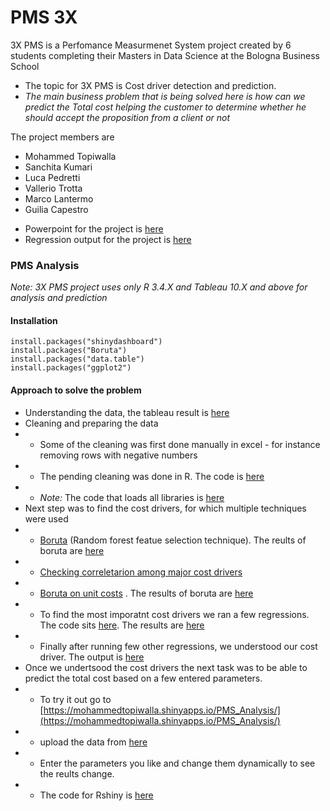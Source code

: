 # PMS 3X
3X PMS is a Perfomance Measurmenet System project created by 6 students completing their Masters in Data Science at the Bologna Business School


* The topic for 3X PMS is Cost driver detection and prediction. 
* *The main business problem that is being solved here is how can we predict the Total cost helping the customer to determine whether he should accept the proposition from a client or not*
 
 The project members are
  - Mohammed Topiwalla
  - Sanchita Kumari
  - Luca Pedretti
  - Vallerio Trotta
  - Marco Lantermo
  - Guilia Capestro

* Powerpoint for the project is [here](https://github.com/mmd52/PMS_Analysis/blob/master/PMS%20Final%20Assignment.pdf)
* Regression output for the project is [here](https://github.com/mmd52/PMS_Analysis/blob/master/Regressions%20Output.pdf)

### PMS Analysis

*Note: 3X PMS project uses only R 3.4.X and Tableau 10.X and above for analysis and prediction*

#### Installation
```
install.packages("shinydashboard")
install.packages("Boruta")
install.packages("data.table")
install.packages("ggplot2")
```

#### Approach to solve the problem
* Understanding the data, the tableau result is [here](https://github.com/mmd52/PMS_Analysis/blob/master/PMS_TableauEda_Trial1_23_02_2018.pdf)
* Cleaning and preparing the data
* - Some of the cleaning was first done manually in excel - for instance removing rows with negative numbers
* - The pending cleaning was done in R. The code is [here](https://github.com/mmd52/PMS_Analysis/blob/master/DataCleaning.R)
* - *Note:* The code that loads all libraries is [here](https://github.com/mmd52/PMS_Analysis/blob/master/Libraries.R)
* Next step was to find the cost drivers, for which multiple techniques were used
* - [Boruta](https://github.com/mmd52/PMS_Analysis/blob/master/EDA_TRIAL_1.R) (Random forest featue selection technique). The reults of boruta are [here](https://github.com/mmd52/PMS_Analysis/blob/master/Boruta_Results.jpeg) 
* - [Checking correletarion among major cost drivers](https://github.com/mmd52/PMS_Analysis/blob/master/EDA_TRIAL_2.R)
* - [Boruta on unit costs](https://github.com/mmd52/PMS_Analysis/blob/master/EDA_TRIAL_3.R) . The results of boruta are [here](https://github.com/mmd52/PMS_Analysis/blob/master/Boruta_Unit.jpeg)
* -  To find the most imporatnt cost drivers we ran a few regressions. The code sits [here](https://github.com/mmd52/PMS_Analysis/blob/master/RegressionUnderstanding.R). The results are [here](https://github.com/mmd52/PMS_Analysis/blob/master/Findings.md)
* - Finally after running few other regressions, we understood our cost driver. The output is [here](https://github.com/mmd52/PMS_Analysis/blob/master/Regressions%20Output.pdf)
* Once we undertsood the cost drivers the next task was to be able to predict the total cost based on a few entered parameters.
* - To try it out go to [https://mohammedtopiwalla.shinyapps.io/PMS_Analysis/](https://mohammedtopiwalla.shinyapps.io/PMS_Analysis/)
* - upload the data from [here](https://github.com/mmd52/PMS_Analysis/blob/master/FinalPMSData.csv)
* - Enter the parameters you like and change them dynamically to see the reults change.
* - The code for Rshiny is [here](https://github.com/mmd52/PMS_Analysis/blob/master/Shiny_Framework.R)